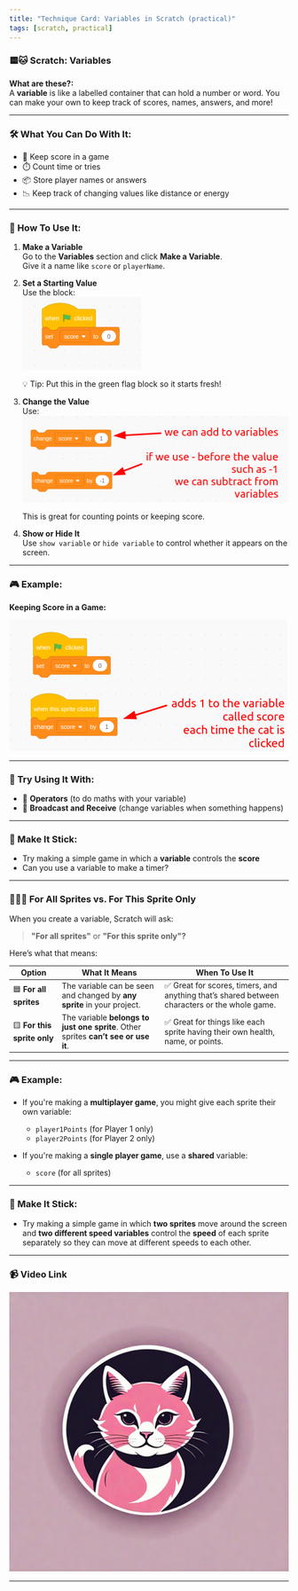 ```yaml
---
title: "Technique Card: Variables in Scratch (practical)"
tags: [scratch, practical]
---
```


### 🟨🐱 **Scratch: Variables**

**What are these?:**  
A **variable** is like a labelled container that can hold a number or word. You can make your own to keep track of scores, names, answers, and more!

---

### 🛠️ What You Can Do With It:

- 🎯 Keep score in a game
- ⏱️ Count time or tries
- 📦 Store player names or answers
- 📉 Keep track of changing values like distance or energy

---

### 🧰 How To Use It:

1. **Make a Variable**  
   Go to the **Variables** section and click **Make a Variable**.  
   Give it a name like `score` or `playerName`.

2. **Set a Starting Value**  
   Use the block:  
   ![variables-1](./variables-1.png)

   💡 Tip: Put this in the green flag block so it starts fresh!

3. **Change the Value**  
   Use:  
   ![variables-1a](./variables-1a.png)

   This is great for counting points or keeping score.

4. **Show or Hide It**  
   Use `show variable` or `hide variable` to control whether it appears on the screen.

---

### 🎮 Example:

**Keeping Score in a Game:**

![variables-2](./variables-2.png)

---

### 🔗 Try Using It With:

- 🔢 **Operators** (to do maths with your variable)
- 📣 **Broadcast and Receive** (change variables when something happens)

---

### 🧠 Make It Stick:

- Try making a simple game in which a **variable** controls the **score**
- Can you use a variable to make a timer?

---

### 🧍‍♂️👥 **For All Sprites vs. For This Sprite Only**

When you create a variable, Scratch will ask:

> **"For all sprites"** or **"For this sprite only"?**

Here’s what that means:

| Option                      | What It Means                                                                       | When To Use It                                                                                |
| --------------------------- | ----------------------------------------------------------------------------------- | --------------------------------------------------------------------------------------------- |
| 🟦 **For all sprites**      | The variable can be seen and changed by **any sprite** in your project.             | ✅ Great for scores, timers, and anything that’s shared between characters or the whole game. |
| 🟨 **For this sprite only** | The variable **belongs to just one sprite**. Other sprites **can’t see or use it**. | ✅ Great for things like each sprite having their own health, name, or points.                |

---

### 🎮 Example:

- If you're making a **multiplayer game**, you might give each sprite their own variable:

  - `player1Points` (for Player 1 only)
  - `player2Points` (for Player 2 only)

- If you're making a **single player game**, use a **shared** variable:
  - `score` (for all sprites)

---

### 🧠 Make It Stick:

- Try making a simple game in which **two sprites** move around the screen and **two different speed variables** control the **speed** of each sprite separately so they can move at different speeds to each other.

---

### 📹 Video Link

[![Watch the video](../cat4.png)](https://www.youtube.com/watch?v=p4JwOpNJ9SU)

---
